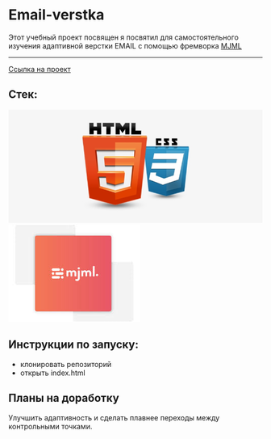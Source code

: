 # Email-verstka
Этот  учебный проект посвящен я посвятил для самостоятельного изучения адаптивной верстки  EMAIL с помощью фремворка [MJML](https://mjml.io/)
****

[Ссылка на проект](https://pavelcydep.github.io/email-verstka/)

## Стек:
![](htmlcss.png)
![](MJML.jpeg)
## Инструкции по запуску:
- клонировать репозиторий
- открыть index.html

## Планы на доработку
Улучшить адаптивность и сделать плавнее переходы между контрольными точками.
